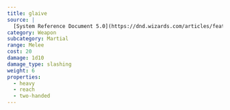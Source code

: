 ```yaml
---
title: glaive
source: |
  [System Reference Document 5.0](https://dnd.wizards.com/articles/features/systems-reference-document-srd)
category: Weapon
subcategory: Martial
range: Melee
cost: 20
damage: 1d10
damage_type: slashing
weight: 6
properties:
  - heavy
  - reach
  - two-handed
---
```


